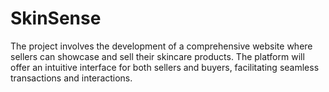 # SkinSense
The project involves the development of a comprehensive website where sellers can showcase and sell their skincare products. The platform will offer an intuitive interface for both sellers and buyers, facilitating seamless transactions and interactions.
